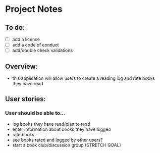 # Project Notes 

## To do:
- [ ] add a license
- [ ] add a code of conduct 
- [ ] add/double check validations

## Overview: 
- this application will allow users to create a reading log and rate books they have read 

## User stories: 
### User should be able to... 
- log books they have read/plan to read 
- enter information about books they have logged
- rate books 
- see books rated and logged by other users? 
- start a book club/discussion group (STRETCH GOAL)